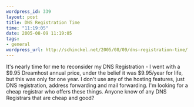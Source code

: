 ```yaml
--- 
wordpress_id: 339
layout: post
title: DNS Registration Time
time: "11:19:05"
date: 2005-08-09 11:19:05
tags: 
- general
wordpress_url: http://schinckel.net/2005/08/09/dns-registration-time/
---
```

It's nearly time for me to reconsider my DNS Registration - I went with a $9.95 Dreamhost annual price, under the belief it was $9.95/year for life, but this was only for one year. I don't use any of the hosting features, just DNS registration, address forwarding and mail forwarding. I'm looking for a cheap registrar who offers these things. Anyone know of any DNS Registrars that are cheap and good? 
